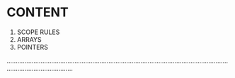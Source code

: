 # CONTENT

1. SCOPE RULES
2. ARRAYS
3. POINTERS


.................................................................................................................................................................
